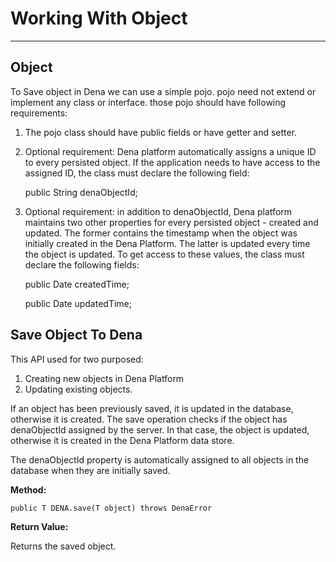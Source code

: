 # Working With Object #

----------

## Object ##
To Save object in Dena we can use a simple pojo. pojo need not extend or implement any class or interface. those pojo should have following requirements:

1. The pojo class should have public fields or have getter and setter.
2. Optional requirement: Dena platform automatically assigns a unique ID to every persisted object. If the application needs to have access to the assigned ID, the class must declare the following field: 

    public String denaObjectId;

3. Optional requirement: in addition to denaObjectId, Dena platform maintains two other properties for every persisted object - created and updated. The former contains the timestamp when the object was initially created in the Dena Platform. The latter is updated every time the object is updated. To get access to these values, the class must declare the following fields:
 
    public Date createdTime;

    public Date updatedTime;  
    

## Save Object To Dena ##

This API used for two purposed:

1. Creating new objects in Dena Platform
2. Updating existing objects.
 

If an object has been previously saved, it is updated in the database, otherwise it is created. The save operation checks if the object has denaObjectId assigned by the server. In that case, the object is updated, otherwise it is created in the Dena Platform data store. 

The denaObjectId property is automatically assigned to all objects in the database when they are initially saved. 

**Method:**

    public T DENA.save(T object) throws DenaError

**Return Value:**

Returns the saved object.

